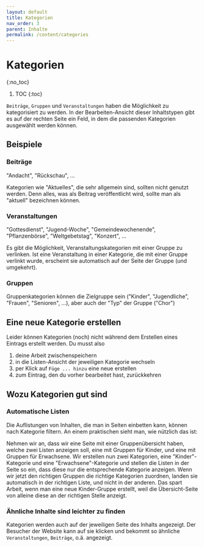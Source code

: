 ```yaml
---
layout: default
title: Kategorien
nav_order: 3
parent: Inhalte
permalink: /content/categories
---
```


# Kategorien
{:no_toc}

1. TOC
{:toc}

`Beiträge`, `Gruppen` und `Veranstaltungen` haben die Möglichkeit zu kategorisiert zu werden. In der Bearbeiten-Ansicht dieser Inhaltstypen gibt es auf der rechten Seite ein Feld, in dem die passenden Kategorien ausgewählt werden können.

## Beispiele
### Beiträge
"Andacht", "Rückschau", ...

Kategorien wie "Aktuelles", die sehr allgemein sind, sollten nicht genutzt werden. Denn alles, was als Beitrag veröffentlicht wird, sollte man als "aktuell" bezeichnen können.

### Veranstaltungen
"Gottesdienst", "Jugend-Woche", "Gemeindewochenende", "Pflanzenbörse", "Weltgebetstag", "Konzert", ...

Es gibt die Möglichkeit, Veranstaltungskategorien mit einer Gruppe zu verlinken. Ist eine Veranstaltung in einer Kategorie, die mit einer Gruppe verlinkt wurde, erscheint sie automatisch auf der Seite der Gruppe (und umgekehrt).

### Gruppen
Gruppenkategorien können die Zielgruppe sein ("Kinder", "Jugendliche", "Frauen", "Senioren", ...), aber auch der "Typ" der Gruppe ("Chor")

## Eine neue Kategorie erstellen
Leider können Kategorien (noch) nicht während dem Erstellen eines Eintrags erstellt werden. Du musst also
1. deine Arbeit zwischenspeichern
2. in die Listen-Ansicht der jeweiligen Kategorie wechseln
3. per Klick auf `Füge ... hinzu` eine neue erstellen
4. zum Eintrag, den du vorher bearbeitet hast, zurückkehren

## Wozu Kategorien gut sind

### Automatische Listen
Die Auflistungen von Inhalten, die man in Seiten einbetten kann, können nach Kategorie filtern. An einem praktischen sieht man, wie nützlich das ist:

Nehmen wir an, dass wir eine Seite mit einer Gruppenübersicht haben, welche zwei Listen anzeigen soll, eine mit Gruppen für Kinder, und eine mit Gruppen für Erwachsene. Wir erstellen nun zwei Kategorien, eine "Kinder"-Kategorie und eine "Erwachsene"-Kategorie und stellen die Listen in der Seite so ein, dass diese nur die entsprechende Kategorie anzeigen. Wenn wir jetzt den richtigen Gruppen die richtige Kategorien zuordnen, landen sie automatisch in der richtigen Liste, und nicht in der anderen. Das spart Arbeit, wenn man eine neue Kinder-Gruppe erstellt, weil die Übersicht-Seite von alleine diese an der richtigen Stelle anzeigt.

### Ähnliche Inhalte sind leichter zu finden
Kategorien werden auch auf der jeweiligen Seite des Inhalts angezeigt. Der Besucher der Website kann auf sie klicken und bekommt so ähnliche `Veranstaltungen`, `Beiträge`, o.ä. angezeigt.
